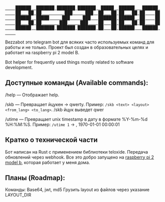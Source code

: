 <a href="https://t.me/Ym90X2JlX3ph_bot">
    <pre>
    ██████  ███████ ███████ ███████  █████  ██████   ██████  ████████
    ██   ██ ██         ███     ███  ██   ██ ██   ██ ██    ██    ██    
    ██████  █████     ███     ███   ███████ ██████  ██    ██    ██    
    ██   ██ ██       ███     ███    ██   ██ ██   ██ ██    ██    ██    
    ██████  ███████ ███████ ███████ ██   ██ ██████   ██████     ██
    </pre>
</a>

Bezzabot это telegram bot для всяких часто используемых команд для работы и не только.
Проект был создан в образовательных целях и работает на raspberry pi 2 model B.

Bot helper for frequently used things mostly related to software development.

## Доступные команды (Available commands): 

/help — Отображает help.

/skb — Превращает йцукен -> qwerty. Пример: `/skb <text> <layout> <from_lang> <to_lang>`. /skb йцук выведет qwer

/utime — Превращает unix timestamp в дату в формате %Y-%m-%d %H:%M:%S. Пример: `/utime 1` -> , 1970-01-01 00:00:01

## Кратко о технической части

Бот написан на Rust с применением библиотеки teloxide. Передача обновлений 
через webhook. Все это добро запущено на [raspberry pi 2 model b](https://amperka.ru/product/raspberry-pi-2-model-b),
которая работает у меня дома.

## Планы (Roadmap):
Команды: Base64, jwt, md5
Грузить layout из файлов через указание LAYOUT_DIR

